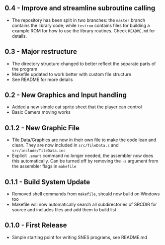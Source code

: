 ## 0.4 - Improve and streamline subroutine calling
* The repository has been split in two branches: the `master` branch contains the library code; while `testrom` contains files for building a example ROM for how to use the library routines. Check `README.md` for details.

## 0.3 - Major restructure
* The directory structure changed to better reflect the separate parts of the
program
* Makefile updated to work better with custom file structure
* See README for more details

## 0.2 - New Graphics and Input handling
* Added a new simple cat sprite sheet that the player can control
* Basic Camera moving works

## 0.1.2 - New Graphic File
* Tile Data/Graphics are now in their own file to make the code lean and
clean. They are now included in `src/TileData.s` and `src/include/TileData.inc`
* Explicit `.smart` command no longer needed, the assembler now does this
automatically. Can be turned off by removing the `-s` argument from the
assembler flags in `makefile`

## 0.1.1 - Build System Update
* Removed shell commands from `makefile`, should now build on Windows too
* Makefile will now automatically search all subdirectories of SRCDIR for
source and includes files and add them to build list

## 0.1.0 - First Release
* Simple starting point for writing SNES programs, see README.md
